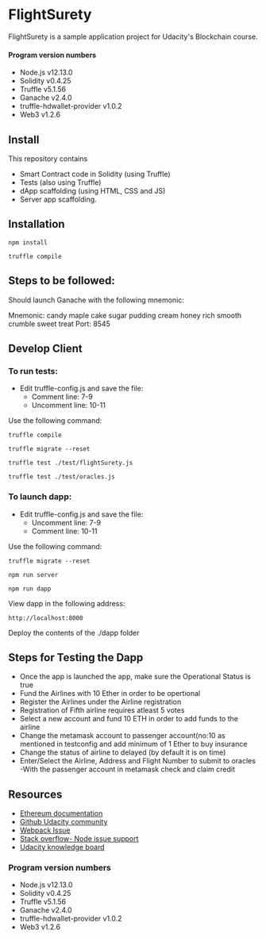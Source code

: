 # FlightSurety

FlightSurety is a sample application project for Udacity's Blockchain course.

#### Program version numbers

* Node.js v12.13.0
* Solidity v0.4.25
* Truffle v5.1.56
* Ganache v2.4.0
* truffle-hdwallet-provider v1.0.2
* Web3 v1.2.6


## Install
This repository contains 
- Smart Contract code in Solidity (using Truffle)
- Tests (also using Truffle)
- dApp scaffolding (using HTML, CSS and JS)
- Server app scaffolding.

## Installation

`npm install`

`truffle compile`


## Steps to be followed: 

Should launch Ganache with the following mnemonic:

Mnemonic: candy maple cake sugar pudding cream honey rich smooth crumble sweet treat
Port: 8545


## Develop Client

### To run tests:
- Edit truffle-config.js and save the file: 
  - Comment line: 7-9
  - Uncomment line: 10-11

Use the following command: 

`truffle compile`

`truffle migrate --reset`

`truffle test ./test/flightSurety.js`

`truffle test ./test/oracles.js`

### To launch dapp:
- Edit truffle-config.js and save the file: 
  - Uncomment line: 7-9
  - Comment line: 10-11

Use the following command: 

`truffle migrate --reset`

`npm run server`

`npm run dapp`


View dapp in the following address:

`http://localhost:8000`

Deploy the contents of the ./dapp folder


## Steps for Testing the Dapp
- Once the app is launched the app, make sure the Operational Status is true
- Fund the Airlines with 10 Ether in order to be opertional 
- Register the Airlines under the Airline registration 
- Registration of Fifth airline requires atleast 5 votes
- Select a new account and fund 10 ETH in order to add funds to the airline
- Change the metamask account to passenger account(no:10 as mentioned in testconfig and add minimum of 1 Ether to buy insurance 
- Change the status of airline to delayed (by default it is on time)
- Enter/Select the Airline, Address and Flight Number to submit to oracles
 -With the passenger account in metamask check and claim credit
 

## Resources

* [Ethereum documentation](https://ethereum.org/en/developers/docs/)
* [Github Udacity community](https://github.com/)
* [Webpack Issue](https://github.com/webpack/webpack-dev-server/issues/1404)
* [Stack overflow- Node issue support](https://stackoverflow.com/questions/52714984/why-to-use-webpack-node-externals-in-node)
* [Udacity knowledge board](https://knowledge.udacity.com/?nanodegree=nd1309&page=1&project=564&rubric=1711) 

### Program version numbers

* Node.js v12.13.0
* Solidity v0.4.25
* Truffle v5.1.56
* Ganache v2.4.0
* truffle-hdwallet-provider v1.0.2
* Web3 v1.2.6
